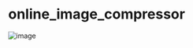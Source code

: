# online_image_compressor
![image](https://github.com/user-attachments/assets/4309b593-cfa1-4e31-a9cf-6165c6bd0742)
